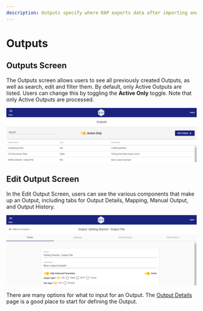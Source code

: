 ```yaml
---
description: Outputs specify where RAP exports data after importing and transforming it.
---
```


# Outputs

## Outputs Screen

The Outputs screen allows users to see all previously created Outputs, as well as search, edit and filter them. By default, only Active Outputs are listed. Users can change this by toggling the **Active Only** toggle. Note that only Active Outputs are processed.

![Outputs Screen](../../.gitbook/assets/image%20%28172%29.png)

## Edit Output Screen

In the Edit Output Screen, users can see the various components that make up an Output, including tabs for Output Details, Mapping, Manual Output, and Output History.

![Output Details Screen](../../.gitbook/assets/image%20%28108%29.png)

There are many options for what to input for an Output. The [Output Details](output-details.md) page is a good place to start for defining the Output.

